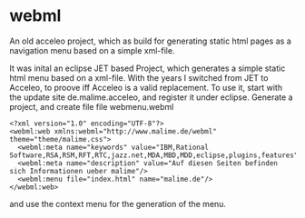 # webml
An old acceleo project, which as build for generating static html pages as a navigation menu based on a 
simple xml-file. 

It was inital an eclipse JET based Project, which generates a simple static html menu based on a xml-file. 
With the years I switched from JET to Acceleo, to proove iff Acceleo is a valid replacement. To use it, 
start with the update site de.malime.acceleo, and register it under eclipse. Generate a project, and create file 
file webmenu.webml 
```
<?xml version="1.0" encoding="UTF-8"?>
<webml:web xmlns:webml="http://www.malime.de/webml" theme="theme/malime.css">
  <webml:meta name="keywords" value="IBM,Rational Software,RSA,RSM,RFT,RTC,jazz.net,MDA,MBD,MDD,eclipse,plugins,features"/>
  <webml:meta name="description" value="Auf diesen Seiten befinden sich Informationen ueber malime"/>
  <webml:menu file="index.html" name="malime.de"/>
</webml:web>
```
and use the context menu for the generation of the menu.
